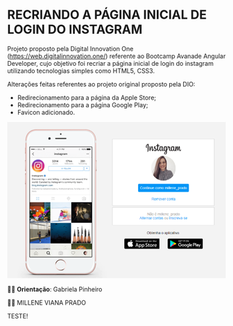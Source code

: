 # RECRIANDO A PÁGINA INICIAL DE LOGIN DO INSTAGRAM 

Projeto proposto pela Digital Innovation One  (https://web.digitalinnovation.one/) referente ao Bootcamp Avanade Angular Developer, cujo objetivo foi recriar a página inicial de login do instagram utilizando tecnologias simples como HTML5, CSS3.

Alterações feitas referentes ao projeto original proposto pela DIO:

- Redirecionamento para a página da Apple Store;
- Redirecionamento para a página Google Play;
- Favicon adicionado.

![capa](img/capa.png)

:woman_teacher: **Orientação**: Gabriela Pinheiro

:woman_technologist: MILLENE VIANA PRADO



TESTE!

